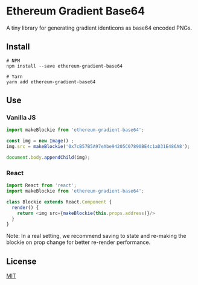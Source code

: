 # Ethereum Gradient Base64

A tiny library for generating gradient identicons as base64 encoded PNGs.

## Install

```
# NPM
npm install --save ethereum-gradient-base64

# Yarn
yarn add ethereum-gradient-base64
```

## Use

### Vanilla JS

```javascript
import makeBlockie from 'ethereum-gradient-base64';

const img = new Image() ;
img.src = makeBlockie('0x7cB57B5A97eAbe94205C07890BE4c1aD31E486A8');

document.body.appendChild(img);
```

### React

```javascript
import React from 'react';
import makeBlockie from 'ethereum-gradient-base64';

class Blockie extends React.Component {
  render() {
    return <img src={makeBlockie(this.props.address)}/>
  }
}
```

Note: In a real setting, we recommend saving to state and re-making the blockie on prop change for better re-render performance.


License
-------

[MIT](https://opensource.org/licenses/MIT)
